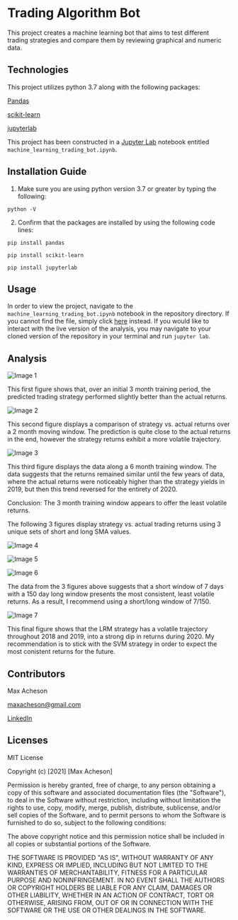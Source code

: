 # Trading Algorithm Bot

This project creates a machine learning bot that aims to test different trading strategies and compare them by reviewing graphical and numeric data.

## Technologies

This project utilizes python 3.7 along with the following packages:

[Pandas](https://pandas.pydata.org/) 

[scikit-learn](https://pypi.org/project/scikit-learn/)

[jupyterlab](https://jupyter.org/)

This project has been constructed in a [Jupyter Lab](https://jupyter.org/) notebook entitled `machine_learning_trading_bot.ipynb`.

## Installation Guide

1. Make sure you are using python version 3.7 or greater by typing the following:

`python -V`

2. Confirm that the packages are installed by using the following code lines:

`pip install pandas`

`pip install scikit-learn`

`pip install jupyterlab`

## Usage

In order to view the project, navigate to the `machine_learning_trading_bot.ipynb` notebook in the repository directory. If you cannot find the file, simply click [here](https://github.com/MaxAcheson/module_14_challenge/blob/main/Starter_Code/machine_learning_trading_bot.ipynb) instead. If you would like to interact with the live version of the analysis, you may navigate to your cloned version of the repository in your terminal and run `jupyter lab`.

## Analysis

![Image 1](https://github.com/MaxAcheson/module_14_challenge/blob/main/Images/image_7.png)

This first figure shows that, over an initial 3 month training period, the predicted trading strategy performed slightly better than the actual returns. 

![Image 2](https://github.com/MaxAcheson/module_14_challenge/blob/main/Images/image_6.png)

This second figure displays a comparison of strategy vs. actual returns over a 2 month moving window. The prediction is quite close to the actual returns in the end, however the strategy returns exhibit a more volatile trajectory. 

![Image 3](https://github.com/MaxAcheson/module_14_challenge/blob/main/Images/image_8.png)

This third figure displays the data along a 6 month training window. The data suggests that the returns remained similar until the few years of data, where the actual returns were noticeably higher than the strategy yields in 2019, but then this trend reversed for the entirety of 2020.

Conclusion: The 3 month training window appears to offer the least volatile returns.

The following 3 figures display strategy vs. actual trading returns using 3 unique sets of short and long SMA values. 

![Image 4](https://github.com/MaxAcheson/module_14_challenge/blob/main/Images/image_4.png)

![Image 5](https://github.com/MaxAcheson/module_14_challenge/blob/main/Images/image_3.png)

![Image 6](https://github.com/MaxAcheson/module_14_challenge/blob/main/Images/image_9.png)

The data from the 3 figures above suggests that a short window of 7 days with a 150 day long window presents the most consistent, least volatile returns. As a result, I recommend using a short/long window of 7/150.

![Image 7](https://github.com/MaxAcheson/module_14_challenge/blob/main/Images/image_2.png)

This final figure shows that the LRM strategy has a volatile trajectory throughout 2018 and 2019, into a strong dip in returns during 2020. My recommendation is to stick with the SVM strategy in order to expect the most conistent returns for the future. 

## Contributors

Max Acheson

maxacheson@gmail.com

[LinkedIn](https://www.linkedin.com/in/max-acheson-75093a19a/)

## Licenses

MIT License

Copyright (c) [2021] [Max Acheson]

Permission is hereby granted, free of charge, to any person obtaining a copy of this software and associated documentation files (the "Software"), to deal in the Software without restriction, including without limitation the rights to use, copy, modify, merge, publish, distribute, sublicense, and/or sell copies of the Software, and to permit persons to whom the Software is furnished to do so, subject to the following conditions:

The above copyright notice and this permission notice shall be included in all copies or substantial portions of the Software.

THE SOFTWARE IS PROVIDED "AS IS", WITHOUT WARRANTY OF ANY KIND, EXPRESS OR IMPLIED, INCLUDING BUT NOT LIMITED TO THE WARRANTIES OF MERCHANTABILITY, FITNESS FOR A PARTICULAR PURPOSE AND NONINFRINGEMENT. IN NO EVENT SHALL THE AUTHORS OR COPYRIGHT HOLDERS BE LIABLE FOR ANY CLAIM, DAMAGES OR OTHER LIABILITY, WHETHER IN AN ACTION OF CONTRACT, TORT OR OTHERWISE, ARISING FROM, OUT OF OR IN CONNECTION WITH THE SOFTWARE OR THE USE OR OTHER DEALINGS IN THE SOFTWARE.

